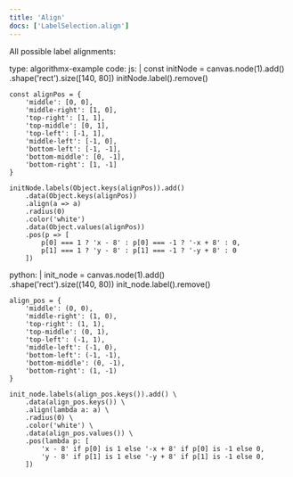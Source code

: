 ```yaml
---
title: 'Align'
docs: ['LabelSelection.align']
---
```


All possible label alignments:

<data type='yaml'>
type: algorithmx-example
code:
  js: |
    const initNode = canvas.node(1).add()
        .shape('rect').size([140, 80])
    initNode.label().remove()
    
    const alignPos = {
        'middle': [0, 0],
        'middle-right': [1, 0],
        'top-right': [1, 1],
        'top-middle': [0, 1],
        'top-left': [-1, 1],
        'middle-left': [-1, 0],
        'bottom-left': [-1, -1],
        'bottom-middle': [0, -1],
        'bottom-right': [1, -1]
    }
    
    initNode.labels(Object.keys(alignPos)).add()
        .data(Object.keys(alignPos))
        .align(a => a)
        .radius(0)
        .color('white')
        .data(Object.values(alignPos))
        .pos(p => [
            p[0] === 1 ? 'x - 8' : p[0] === -1 ? '-x + 8' : 0,
            p[1] === 1 ? 'y - 8' : p[1] === -1 ? '-y + 8' : 0
        ])
  python: |
    init_node = canvas.node(1).add() \
        .shape('rect').size((140, 80))
    init_node.label().remove()
    
    align_pos = {
        'middle': (0, 0),
        'middle-right': (1, 0),
        'top-right': (1, 1),
        'top-middle': (0, 1),
        'top-left': (-1, 1),
        'middle-left': (-1, 0),
        'bottom-left': (-1, -1),
        'bottom-middle': (0, -1),
        'bottom-right': (1, -1)
    }
    
    init_node.labels(align_pos.keys()).add() \
        .data(align_pos.keys()) \
        .align(lambda a: a) \
        .radius(0) \
        .color('white') \
        .data(align_pos.values()) \
        .pos(lambda p: [
            'x - 8' if p[0] is 1 else '-x + 8' if p[0] is -1 else 0,
            'y - 8' if p[1] is 1 else '-y + 8' if p[1] is -1 else 0,
        ])
</data>
